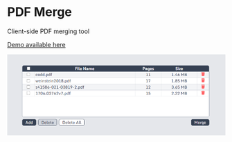 # PDF Merge

Client-side PDF merging tool

[Demo available here](https://pdf-merge-browser.netlify.app/)

![screenshot](pdfmerge.png "screenshot")

